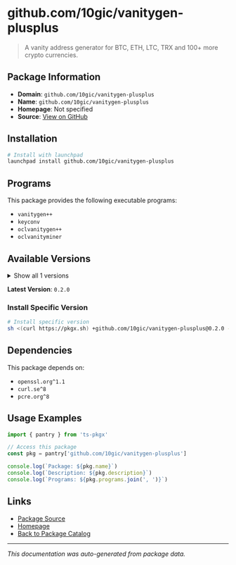 # github.com/10gic/vanitygen-plusplus

> A vanity address generator for BTC, ETH, LTC, TRX and 100+ more crypto currencies.

## Package Information

- **Domain**: `github.com/10gic/vanitygen-plusplus`
- **Name**: `github.com/10gic/vanitygen-plusplus`
- **Homepage**: Not specified
- **Source**: [View on GitHub](https://github.com/pkgxdev/pantry/tree/main/projects/github.com/10gic/vanitygen-plusplus/package.yml)

## Installation

```bash
# Install with launchpad
launchpad install github.com/10gic/vanitygen-plusplus
```

## Programs

This package provides the following executable programs:

- `vanitygen++`
- `keyconv`
- `oclvanitygen++`
- `oclvanityminer`

## Available Versions

<details>
<summary>Show all 1 versions</summary>

- `0.2.0`

</details>

**Latest Version**: `0.2.0`

### Install Specific Version

```bash
# Install specific version
sh <(curl https://pkgx.sh) +github.com/10gic/vanitygen-plusplus@0.2.0 -- $SHELL -i
```

## Dependencies

This package depends on:

- `openssl.org^1.1`
- `curl.se^8`
- `pcre.org^8`

## Usage Examples

```typescript
import { pantry } from 'ts-pkgx'

// Access this package
const pkg = pantry['github.com/10gic/vanitygen-plusplus']

console.log(`Package: ${pkg.name}`)
console.log(`Description: ${pkg.description}`)
console.log(`Programs: ${pkg.programs.join(', ')}`)
```

## Links

- [Package Source](https://github.com/pkgxdev/pantry/tree/main/projects/github.com/10gic/vanitygen-plusplus/package.yml)
- [Homepage](#)
- [Back to Package Catalog](../../../package-catalog.md)

---

*This documentation was auto-generated from package data.*
